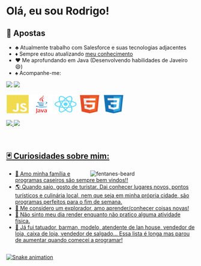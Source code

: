# Olá, eu sou Rodrigo! 

## :game_die: Apostas
- :clubs: Atualmente trabalho com Salesforce e suas tecnologias adjacentes
- :diamonds: Sempre estou atualizando [meu conhecimento](https://github.com/rodrigofentanes/PESSOAL-Conhecimento#meu-conhecimento)
- :hearts: Me aprofundando em Java (Desenvolvendo habilidades de Javeiro 😄)
- :spades: Acompanhe-me: 



<div align="left">
  <a href="https://www.instagram.com/rodrigofentaness" target="_blank"><img src="https://img.shields.io/badge/-Instagram-%23E4405F?style=for-the-badge&logo=instagram&logoColor=white" target="_blank"></a>
  <a href="https://www.linkedin.com/in/rodrigofentanes/" target="_blank"><img src="https://img.shields.io/badge/-LinkedIn-%230077B5?style=for-the-badge&logo=linkedin&logoColor=white" target="_blank"></a>
  <br>
  <br>
  <img align="center" alt="fentanes-Js" height="50" width="60" src="https://raw.githubusercontent.com/devicons/devicon/master/icons/javascript/javascript-plain.svg">
  <img align="center" alt="fentanes-Js" height="50" width="60" src="https://github.com/devicons/devicon/blob/master/icons/java/java-original-wordmark.svg">
  <img align="center" alt="fentanes-React" height="50" width="60" src="https://raw.githubusercontent.com/devicons/devicon/master/icons/react/react-original.svg">
  <img align="center" alt="fentanes-HTML" height="50" width="60" src="https://raw.githubusercontent.com/devicons/devicon/master/icons/html5/html5-original.svg">
  <img align="center" alt="fentanes-CSS" height="50" width="60" src="https://raw.githubusercontent.com/devicons/devicon/master/icons/css3/css3-original.svg">
  <br>
  <br>
  <a href="https://github.com/rodrigofentanes?tab=repositories">
  <img height="180em" src="https://github-readme-stats.vercel.app/api?username=rodrigofentanes&show_icons=true&theme=dracula&include_all_commits=true&count_private=true"/>
  <img height="180em" src="https://github-readme-stats.vercel.app/api/top-langs/?username=rodrigofentanes&layout=compact&langs_count=7&theme=dracula"/>
</div>
  
<br>
<br>

## :black_joker: Curiosidades sobre mim:
<div> 
   <img align="right" width="280px;" alt="fentanes-beard" src="https://c.tenor.com/E--_3Up1FmwAAAAC/beard-alone.gif">
<div>

- :shell: Amo minha família e programas caseiros são sempre bem vindos!!
- :earth_americas: Quando saio, gosto de turistar. Dai conhecer lugares novos, pontos turísticos e culinária local, nem que seja em minha própria cidade, são programas perfeitos para o fim de semana.
- :telescope: Me considero um explorador, amo aprender/conhecer coisas novas!
- :bicyclist: Não sinto meu dia render enquanto não pratico alguma atividade física.
- :construction_worker: Já fui tatuador, barman, modelo, atendente de lan house, vendedor de loja, caixa de loja, vendedor de salgado... Essa lista é longa mas parou de aumentar quando comecei a programar!
 
##

  <div>
  
  ![Snake animation](https://github.com/rodrigofentanes/rodrigofentanes/blob/output/github-contribution-grid-snake.svg)

  </div>
